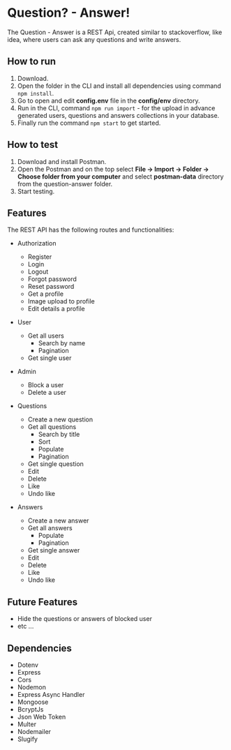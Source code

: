 # Question? - Answer! 
The Question - Answer is a REST Api, created similar to stackoverflow, like idea, where users can ask any questions and write answers.

## How to run 
1. Download.
2. Open the folder in the CLI and install all dependencies using command `npm install`.
3. Go to open and edit **config.env** file in the **config/env** directory.
4. Run in the CLI, command `npm run import` - for the upload in advance generated users, questions and answers collections in your database.
5. Finally run the command `npm start` to get started.

## How to test
1. Download and install Postman.
2. Open the Postman and on the top select **File -> Import -> Folder -> Choose folder from your computer** and select **postman-data** directory from the question-answer folder. 
3. Start testing. 

## Features
The REST API has the following routes and functionalities:
- Authorization
  - Register 
  - Login 
  - Logout 
  - Forgot password
  - Reset password
  - Get a profile 
  - Image upload to profile
  - Edit details a profile
 
- User
  - Get all users
    - Search by name
    - Pagination
  - Get single user

- Admin
  - Block a user
  - Delete a user

- Questions
  - Create a new question
  - Get all questions
    - Search by title
    - Sort
    - Populate
    - Pagination
  - Get single question 
  - Edit 
  - Delete 
  - Like 
  - Undo like 

- Answers
  - Create a new answer
  - Get all answers
    - Populate
    - Pagination
  - Get single answer 
  - Edit 
  - Delete 
  - Like 
  - Undo like 

## Future Features
- Hide the questions or answers of blocked user
- etc ...

## Dependencies
- Dotenv
- Express
- Cors
- Nodemon
- Express Async Handler
- Mongoose
- BcryptJs
- Json Web Token 
- Multer
- Nodemailer
- Slugify



